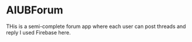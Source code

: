 # AIUBForum

THis is a semi-complete forum app where each user can post threads and reply 
I used Firebase here. 
